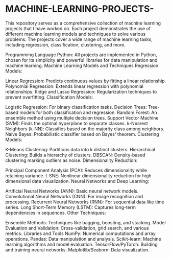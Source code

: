 # MACHINE-LEARNING-PROJECTS-
This repository serves as a comprehensive collection of machine learning projects that I have worked on. Each project demonstrates the use of different machine learning models and techniques to solve various problems. The projects cover a wide range of machine learning tasks, including regression, classification, clustering, and more.

Programming Language
Python: All projects are implemented in Python, chosen for its simplicity and powerful libraries for data manipulation and machine learning.
Machine Learning Models and Techniques
Regression Models:

Linear Regression: Predicts continuous values by fitting a linear relationship.
Polynomial Regression: Extends linear regression with polynomial relationships.
Ridge and Lasso Regression: Regularization techniques to prevent overfitting.
Classification Models:

Logistic Regression: For binary classification tasks.
Decision Trees: Tree-based models for both classification and regression.
Random Forest: An ensemble method using multiple decision trees.
Support Vector Machine (SVM): Finds the optimal hyperplane to separate classes.
k-Nearest Neighbors (k-NN): Classifies based on the majority class among neighbors.
Naive Bayes: Probabilistic classifier based on Bayes' theorem.
Clustering Models:

K-Means Clustering: Partitions data into k distinct clusters.
Hierarchical Clustering: Builds a hierarchy of clusters.
DBSCAN: Density-based clustering marking outliers as noise.
Dimensionality Reduction:

Principal Component Analysis (PCA): Reduces dimensionality while retaining variance.
t-SNE: Nonlinear dimensionality reduction for high-dimensional data visualization.
Neural Networks and Deep Learning:

Artificial Neural Networks (ANN): Basic neural network models.
Convolutional Neural Networks (CNN): For image recognition and processing.
Recurrent Neural Networks (RNN): For sequential data like time series.
Long Short-Term Memory (LSTM): Captures long-term dependencies in sequences.
Other Techniques:

Ensemble Methods: Techniques like bagging, boosting, and stacking.
Model Evaluation and Validation: Cross-validation, grid search, and various metrics.
Libraries and Tools
NumPy: Numerical computations and array operations.
Pandas: Data manipulation and analysis.
Scikit-learn: Machine learning algorithms and model evaluation.
TensorFlow/PyTorch: Building and training neural networks.
Matplotlib/Seaborn: Data visualization.

